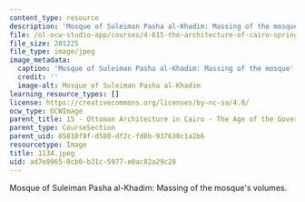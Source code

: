 ```yaml
---
content_type: resource
description: 'Mosque of Suleiman Pasha al-Khadim: Massing of the mosque''s volumes.'
file: /ol-ocw-studio-app/courses/4-615-the-architecture-of-cairo-spring-2002/ad7e89650cb0b31c5977e0ac82a29c28_1134.jpeg
file_size: 201225
file_type: image/jpeg
image_metadata:
  caption: 'Mosque of Suleiman Pasha al-Khadim: Massing of the mosque''s volumes.'
  credit: ''
  image-alt: Mosque of Suleiman Pasha al-Khadim
learning_resource_types: []
license: https://creativecommons.org/licenses/by-nc-sa/4.0/
ocw_type: OCWImage
parent_title: 15 - Ottoman Architecture in Cairo - The Age of the Governors
parent_type: CourseSection
parent_uid: 85810f8f-d580-df2c-fd8b-937630c1a2b6
resourcetype: Image
title: 1134.jpeg
uid: ad7e8965-0cb0-b31c-5977-e0ac82a29c28
---
```

Mosque of Suleiman Pasha al-Khadim: Massing of the mosque's volumes.